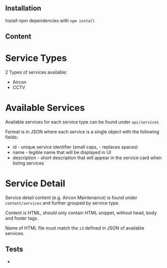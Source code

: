 ## Installation

Install npm dependencies with `npm install`

## Content

# Service Types

2 Types of services available:
* Aircon
* CCTV

# Available Services

Available services for each service type can be found under `api/services`

Format is in JSON where each service is a single object with the following fields:

* id - unique service identifier (small caps, - replaces spaces)
* name - legible name that will be displayed in UI
* description - short description that will appear in the service card when listing services

# Service Detail

Service detail content (e.g. Aircon Maintenance) is found under `content/services` and further grouped by service type.

Content is HTML, should only contain HTML snippet, without head, body and footer tags.

Name of HTML file must match the `id` defined in JSON of available services.

## Tests

-
